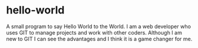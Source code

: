 # hello-world
A small program to say Hello World to the World.
I am a web developer who uses GIT to manage projects and work with other coders.
Although I am new to GIT I can see the advantages and I think it is a game changer for me.
